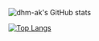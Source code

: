 
![dhm-ak's GitHub stats](https://github-readme-stats.vercel.app/api?username=dhm-ak&show_icons=true&theme=radical)


[![Top Langs](https://github-readme-stats.vercel.app/api/top-langs/?username=dhm-ak&langs_count=8)](https://github.com/anuraghazra/github-readme-stats)

